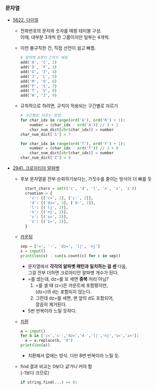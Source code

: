 ### 문자열

- [5622. 다이얼](.\Baekjoon_Online_Judge\Step_by_step\06_String\5622_다이얼.py)

  - 전화번호의 문자와 숫자를 매핑 테이블 구성.  
    이때, 대부분 3개씩 한 그룹이지만 일부는 4개씩.
  - 이런 불규칙한 건, 직접 선언이 쉽고 빠름.

    ```python
    # 알파벳 A부터 Z까지 매핑
    add('A', 'C', 2)
    add('D', 'F', 3)
    add('G', 'I', 4)
    add('J', 'L', 5)
    add('M', 'O', 6)
    add('P', 'S', 7)
    add('T', 'V', 8)
    add('W', 'Z', 9)
    ```

  - 규칙적으로 하려면, 규칙이 적용되는 구간별로 자르기

    ```python
    # 구간별로 자르는 방법
    for char_idx in range(ord('A'), ord('R') + 1):
        number = (char_idx - ord('A')) // 3 + 2
        char_num_dict[chr(char_idx)] = number
    char_num_dict['S'] = 7

    for char_idx in range(ord('T'), ord('Y') + 1):
        number = (char_idx - ord('T')) // 3 + 8
        char_num_dict[chr(char_idx)] = number
    char_num_dict['Z'] = 9
    ```

- [2941. 크로아티아 알파벳](.\Baekjoon_Online_Judge\Step_by_step\06_String\2941_크로아티아_알파벳.py)

  - 후보 문자열을 전부 순회하기보다는, 가짓수를 줄이는 방식이 더 빠를 듯

    ```python
      start_chars = set(('c', 'd', 'l', 'n', 's', 'z'))
      croatian = {
        'c': [['c=', 2], ['c-', 2]],
        'd': [['dz=', 3], ['d-', 2]],
        'l': [('lj', 2)],
        'n': [('nj', 2)],
        's': [('s=', 2)],
        'z': [('z=', 2)],
      }
    ```

  - [카운팅](https://www.acmicpc.net/source/12791473)

    ```python
    sep = ['=', '-', 'dz=', 'lj', 'nj']
    s = input()
    print(len(s) - sum(s.count(c) for c in sep))
    ```

    - 문자열에서 **각각의 알파벳 패턴과 일치하는 걸 센** 다음,  
      그걸 전부 더하면 크로아티안 알파벳 개수가 된다.
    - =를 셌는데, dz=를 또 세면 **중복** 처리 아님?
      1. =를 셀 때 (z=)은 카운트에 포함됐지만,  
         (dz=)의 d는 포함되지 않는다.
      2. 그런데 dz=를 세면, 맨 앞의 d도 포함되어,  
         깔끔히 제거된다.
    - 5번 반복이라 느릴 듯하다.

  - [치환](https://www.acmicpc.net/source/6269640)

    ```python
    a = input()
    for b in ['c=','c-','dz=','d-','lj','nj','s=','z=']:
      a = a.replace(b, '0')
    print(len(a))
    ```

    - 치환해서 없애는 방식. 다만 8번 반복이라 느릴 듯.

  - find 결과 비교는 0보다 _같거나_ 커야 함  
    (-1보다 크므로)

    ```python
    if string.find(...) >= 0:
    ```
